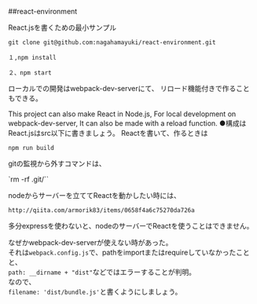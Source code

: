 ##react-environment

React.jsを書くための最小サンプル

`git clone git@github.com:nagahamayuki/react-environment.git`

`１,npm install`

`２、npm start`

ローカルでの開発はwebpack-dev-serverにて、 リロード機能付きで作ることもできる。

This project can also make React in Node.js, For local development on webpack-dev-server, It can also be made with a reload function. ●構成はReact.jsはsrc以下に書きましょう。 Reactを書いて、作るときは

`npm run build`

gitの監視から外すコマンドは、

`rm -rf .git/``

nodeからサーバーを立ててReactを動かしたい時には、

`http://qiita.com/armorik83/items/0658f4a6c75270da726a`

多分expressを使わないと、nodeのサーバーでReactを使うことはできません。

なぜかwebpack-dev-serverが使えない時があった。  
それは`webpack.config.js`で、pathをimportまたはrequireしていなかったことと、  
`path: __dirname + "dist"`などではエラーすることが判明。  
なので、  
`filename: 'dist/bundle.js'`と書くようにしましょう。
